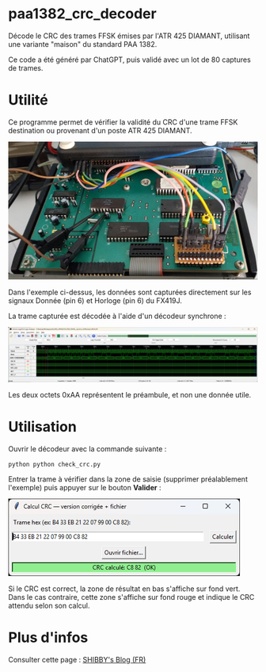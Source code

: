 # paa1382_crc_decoder
Décode le CRC des trames FFSK émises par l'ATR 425 DIAMANT, utilisant une variante "maison" du standard PAA 1382.

Ce code a été généré par ChatGPT, puis validé avec un lot de 80 captures de trames.

# Utilité
Ce programme permet de vérifier la validité du CRC d'une trame FFSK  destination ou provenant d'un poste ATR 425 DIAMANT.

![Picture of the ATR 425 DIAMANT logic board with logic analyzer probes attached to it](https://github.com/DevSHIBBY/paa1382_crc_decoder/blob/main/doc/probes_on_board.jpg)

Dans l'exemple ci-dessus, les données sont capturées directement sur les signaux Donnée (pin 6) et Horloge (pin 6) du FX419J.

La trame capturée est décodée à l'aide d'un décodeur synchrone :

![Logic analyzer captured data](https://github.com/DevSHIBBY/paa1382_crc_decoder/blob/main/doc/logic_analyzer_capture.png)

Les deux octets 0xAA représentent le préambule, et non une donnée utile.

# Utilisation

Ouvrir le décodeur avec la commande suivante :
```
python python check_crc.py
```

Entrer la trame à vérifier dans la zone de saisie (supprimer préalablement l'exemple) puis appuyer sur  le bouton **Valider** : 

![Decoder screenshot](https://github.com/DevSHIBBY/paa1382_crc_decoder/blob/main/doc/decoder.png)

Si le CRC est correct, la zone de résultat en bas s'affiche sur fond vert. Dans le cas contraire, cette zone s'affiche sur fond rouge et indique le CRC attendu selon son calcul.

# Plus d'infos

Consulter cette page : [SHIBBY's Blog (FR)](https://blog.shibby.fr/2017/10/alcatel-atr42x-la-resurrection/)

